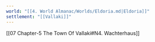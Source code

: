 ```yaml
---
world: "[[4. World Almanac/Worlds/Eldoria.md|Eldoria]]"
settlement: "[[Vallaki]]"
---
```

[[07 Chapter-5 The Town Of Vallaki#N4. Wachterhaus]]